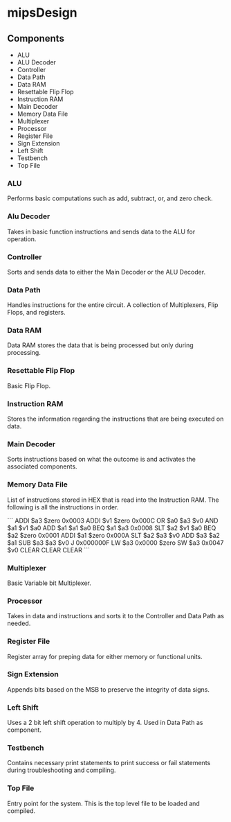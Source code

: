 # mipsDesign

## Components

* ALU
* ALU Decoder
* Controller
* Data Path
* Data RAM
* Resettable Flip Flop
* Instruction RAM
* Main Decoder
* Memory Data File
* Multiplexer
* Processor
* Register File
* Sign Extension
* Left Shift
* Testbench
* Top File

### ALU

Performs basic computations such as add, subtract, or, and zero check.

### Alu Decoder

Takes in basic function instructions and sends data to the ALU for operation.

### Controller

Sorts and sends data to either the Main Decoder or the ALU Decoder.

### Data Path

Handles instructions for the entire circuit. A collection of Multiplexers, Flip Flops, and registers. 

### Data RAM

Data RAM stores the data that is being processed but only during processing. 

### Resettable Flip Flop

Basic Flip Flop.

### Instruction RAM

Stores the information regarding the instructions that are being executed on data.

### Main Decoder

Sorts instructions based on what the outcome is and activates the associated components.

### Memory Data File

<p>List of instructions stored in HEX that is read into the Instruction RAM.
The following is all the instructions in order.</p>
 ```
 ADDI $a3 $zero 0x0003
 ADDI $v1 $zero 0x000C
 OR $a0 $a3 $v0
 AND $a1 $v1 $a0
 ADD $a1 $a1 $a0
 BEQ $a1 $a3 0x0008
 SLT $a2 $v1 $a0
 BEQ $a2 $zero 0x0001
 ADDI $a1 $zero 0x000A
 SLT $a2 $a3 $v0
 ADD $a3 $a2 $a1
 SUB $a3 $a3 $v0
 J 0x000000F
 LW $a3 0x0000 $zero
 SW $a3 0x0047 $v0
 CLEAR
 CLEAR
 CLEAR
 ```

### Multiplexer

Basic Variable bit Multiplexer.

### Processor

Takes in data and instructions and sorts it to the Controller and Data Path as needed.

### Register File

Register array for preping data for either memory or functional units.

### Sign Extension

Appends bits based on the MSB to preserve the integrity of data signs.

### Left Shift

Uses a 2 bit left shift operation to multiply by 4. Used in Data Path as component.

### Testbench

Contains necessary print statements to print success or fail statements during troubleshooting and compiling.

### Top File

Entry point for the system. This is the top level file to be loaded and compiled. 
